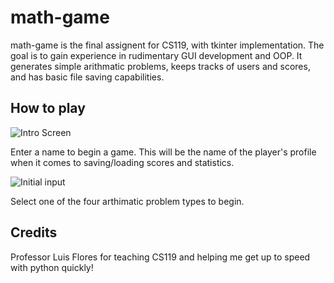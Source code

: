 # math-game
math-game is the final assignent for CS119, with tkinter implementation. The goal is to gain experience in rudimentary GUI development and OOP. It generates simple arithmatic problems, keeps tracks of users and scores, and has basic file saving capabilities. 

## How to play
![Intro Screen](https://user-images.githubusercontent.com/36248744/101718535-412d0500-3a56-11eb-9cee-2af69bd9526e.PNG)

Enter a name to begin a game. This will be the name of the player's profile when it comes to saving/loading scores and statistics.

![Initial input](https://user-images.githubusercontent.com/36248744/101718733-ac76d700-3a56-11eb-8906-26072fdf1914.PNG)

Select one of the four arthimatic problem types to begin.

## Credits
Professor Luis Flores for teaching CS119 and helping me get up to speed with python quickly!
